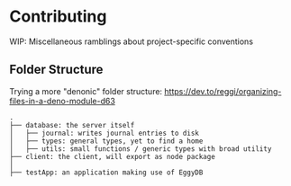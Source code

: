 # Contributing

WIP: Miscellaneous ramblings about project-specific conventions

## Folder Structure

Trying a more "denonic" folder structure: https://dev.to/reggi/organizing-files-in-a-deno-module-d63

```
.
├── database: the server itself
│   ├── journal: writes journal entries to disk
│   ├── types: general types, yet to find a home
│   ├── utils: small functions / generic types with broad utility
├── client: the client, will export as node package
│   
├── testApp: an application making use of EggyDB
```
